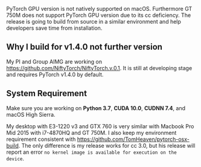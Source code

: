 PyTorch GPU version is not natively supported on macOS. Furthermore GT 750M does not support PyTorch GPU version due to its cc deficiency. The release is going to build from source in a similar environment and help developers save time from installation.

## Why I build for v1.4.0 not further version

My PI and Group AIMG are working on https://github.com/NiftyTorch/NiftyTorch.v.0.1. It is still at developing stage and requires PyTorch v1.4.0 by default.

## System Requirement

Make sure you are working on **Python 3.7**, **CUDA 10.0**, **CUDNN 7.4**, and macOS High Sierra.

My desktop with E3-1220 v3 and GTX 760 is very similar with Macbook Pro Mid 2015 with i7-4870HQ and GT 750M. I also keep my environment requirement consistent with https://github.com/TomHeaven/pytorch-osx-build. The only difference is my release works for cc 3.0, but his release will report an error ```no kernel image is available for execution on the device```.
